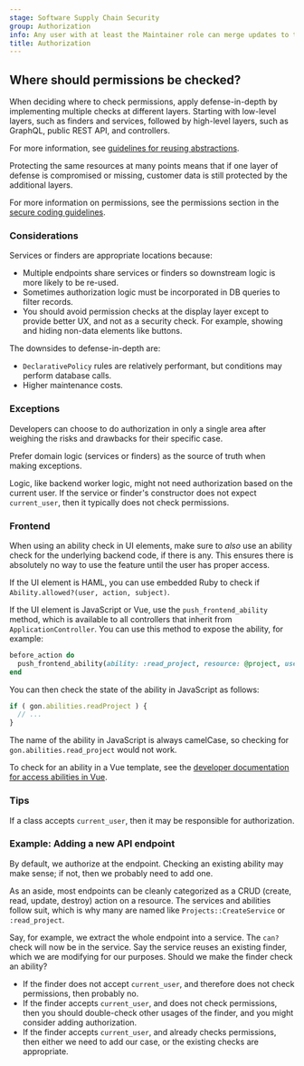```yaml
---
stage: Software Supply Chain Security
group: Authorization
info: Any user with at least the Maintainer role can merge updates to this content. For details, see https://docs.gitlab.com/development/development_processes/#development-guidelines-review.
title: Authorization
---
```


## Where should permissions be checked?

When deciding where to check permissions, apply defense-in-depth by implementing multiple checks at
different layers. Starting with low-level layers, such as finders and services,
followed by high-level layers, such as GraphQL, public REST API, and controllers.

For more information, see [guidelines for reusing abstractions](../reusing_abstractions.md).

Protecting the same resources at many points means that if one layer of defense is compromised
or missing, customer data is still protected by the additional layers.

For more information on permissions, see the permissions section in the [secure coding guidelines](../secure_coding_guidelines.md#permissions).

### Considerations

Services or finders are appropriate locations because:

- Multiple endpoints share services or finders so downstream logic is more likely to be re-used.
- Sometimes authorization logic must be incorporated in DB queries to filter records.
- You should avoid permission checks at the display layer except to provide better UX,
  and not as a security check. For example, showing and hiding non-data elements like buttons.

The downsides to defense-in-depth are:

- `DeclarativePolicy` rules are relatively performant, but conditions may perform database calls.
- Higher maintenance costs.

### Exceptions

Developers can choose to do authorization in only a single area after weighing
the risks and drawbacks for their specific case.

Prefer domain logic (services or finders) as the source of truth when making exceptions.

Logic, like backend worker logic, might not need authorization based on the current user.
If the service or finder's constructor does not expect `current_user`, then it typically does not
check permissions.

### Frontend

When using an ability check in UI elements, make sure to _also_ use an ability
check for the underlying backend code, if there is any. This ensures there is
absolutely no way to use the feature until the user has proper access.

If the UI element is HAML, you can use embedded Ruby to check if
`Ability.allowed?(user, action, subject)`.

If the UI element is JavaScript or Vue, use the `push_frontend_ability` method,
which is available to all controllers that inherit from `ApplicationController`.
You can use this method to expose the ability, for example:

```ruby
before_action do
  push_frontend_ability(ability: :read_project, resource: @project, user: current_user)
end
```

You can then check the state of the ability in JavaScript as follows:

```javascript
if ( gon.abilities.readProject ) {
  // ...
}
```

The name of the ability in JavaScript is always camelCase,
so checking for `gon.abilities.read_project` would not work.

To check for an ability in a Vue template, see the
[developer documentation for access abilities in Vue](../fe_guide/vue.md#accessing-abilities).

### Tips

If a class accepts `current_user`, then it may be responsible for authorization.

### Example: Adding a new API endpoint

By default, we authorize at the endpoint. Checking an existing ability may make sense; if not, then we probably need to add one.

As an aside, most endpoints can be cleanly categorized as a CRUD (create, read, update, destroy) action on a resource. The services and abilities follow suit, which is why many are named like `Projects::CreateService` or `:read_project`.

Say, for example, we extract the whole endpoint into a service. The `can?` check will now be in the service. Say the service reuses an existing finder, which we are modifying for our purposes. Should we make the finder check an ability?

- If the finder does not accept `current_user`, and therefore does not check permissions, then probably no.
- If the finder accepts `current_user`, and does not check permissions, then you should double-check other usages of the finder, and you might consider adding authorization.
- If the finder accepts `current_user`, and already checks permissions, then either we need to add our case, or the existing checks are appropriate.
